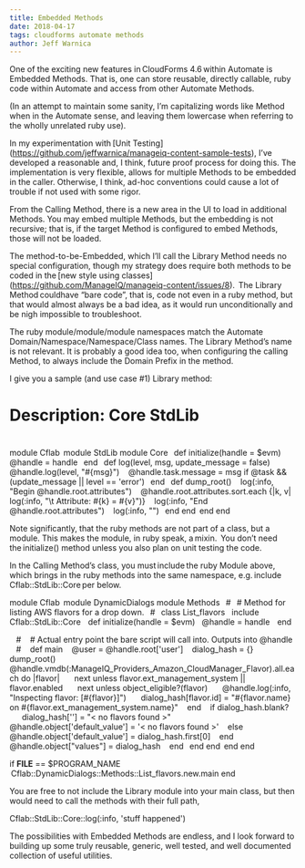 ```yaml
---
title: Embedded Methods 
date: 2018-04-17
tags: cloudforms automate methods
author: Jeff Warnica
---
```


One of the exciting new features in CloudForms 4.6 within Automate is Embedded Methods. That is, one can store reusable, directly callable, ruby code within Automate and access from other Automate Methods.

(In an attempt to maintain some sanity, I’m capitalizing words like Method when in the Automate sense, and leaving them lowercase when referring to the wholly unrelated ruby use).

In my experimentation with [Unit Testing] (<https://github.com/jeffwarnica/manageiq-content-sample-tests>), I’ve developed a reasonable and, I think, future proof process for doing this. The implementation is very flexible, allows for multiple Methods to be embedded in the caller. Otherwise, I think, ad-hoc conventions could cause a lot of trouble if not used with some rigor.

From the Calling Method, there is a new area in the UI to load in additional Methods. You may embed multiple Methods, but the embedding is not recursive; that is, if the target Method is configured to embed Methods, those will not be loaded.

The method-to-be-Embedded, which I’ll call the Library Method needs no special configuration, though my strategy does require both methods to be coded in the [new style using classes] (<https://github.com/ManageIQ/manageiq-content/issues/8>).  The Library Method couldhave “bare code”, that is, code not even in a ruby method, but that would almost always be a bad idea, as it would run unconditionally and be nigh impossible to troubleshoot.

The ruby module/module/module namespaces match the Automate Domain/Namespace/Namespace/Class names. The Library Method’s name is not relevant. It is probably a good idea too, when configuring the calling Method, to always include the Domain Prefix in the method.

I give you a sample (and use case #1) Library method:

#
# Description: Core StdLib
#
module Cflab
  module StdLib
   module Core
   def initialize(handle = $evm)
     @handle = handle
   end
   def log(level, msg, update_message = false)
     @handle.log(level, "#{msg}")
     @handle.task.message = msg if @task && (update_message || level == 'error')
   end
   def dump_root()
     log(:info, "Begin @handle.root.attributes")
     @handle.root.attributes.sort.each {|k, v| log(:info, "\t Attribute: #{k} = #{v}")}
     log(:info, "End @handle.root.attributes")
     log(:info, "")
   end
   end
  end
end

Note significantly, that the ruby methods are not part of a class, but a module. This makes the module, in ruby speak, a mixin.  You don’t need the initialize() method unless you also plan on unit testing the code.

In the Calling Method’s class, you must include the ruby Module above, which brings in the ruby methods into the same namespace, e.g. include Cflab::StdLib::Core per below.

module Cflab
  module DynamicDialogs
    module Methods
    #
    # Method for listing AWS flavors for a drop down.
    #
    class List_flavors
    include Cflab::StdLib::Core
    def initialize(handle = $evm)
    @handle = handle
    end

    #
    # Actual entry point the bare script will call into. Outputs into @handle
    #
    def main
    @user = @handle.root['user']
    dialog_hash = {}
    dump_root()
    @handle.vmdb(:ManageIQ_Providers_Amazon_CloudManager_Flavor).all.each do |flavor|
         next unless flavor.ext_management_system || flavor.enabled
         next unless object_eligible?(flavor)
         @handle.log(:info, "Inspecting flavor: [#{flavor}]")
         dialog_hash[flavor.id] = "#{flavor.name} on #{flavor.ext_management_system.name}"
    end
    if dialog_hash.blank?
         dialog_hash[''] = "< no flavors found >"
         @handle.object['default_value'] = '< no flavors found >'
    else
         @handle.object['default_value'] = dialog_hash.first[0]
    end
    @handle.object["values"] = dialog_hash
    end
    end
    end
  end
end

if __FILE__ == $PROGRAM_NAME
  Cflab::DynamicDialogs::Methods::List_flavors.new.main
end

You are free to not include the Library module into your main class, but then would need to call the methods with their full path,  

Cflab::StdLib::Core::log(:info, 'stuff happened')

The possibilities with Embedded Methods are endless, and I look forward to building up some truly reusable, generic, well tested, and well documented collection of useful utilities.
